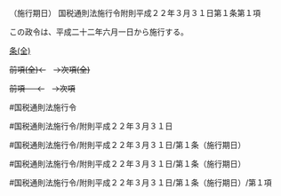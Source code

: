 （施行期日）
国税通則法施行令附則平成２２年３月３１日第１条第１項

この政令は、平成二十二年六月一日から施行する。

[条(全)](国税通則法施行＿令附則平成２２年３月３１日第１条_.md)

~~前項(全)←~~　~~→次項(全)~~

~~前項 　 ←~~　~~→次項~~



#国税通則法施行令

#国税通則法施行令/附則平成２２年３月３１日

#国税通則法施行令/附則平成２２年３月３１日/第１条（施行期日）

#国税通則法施行令/附則平成２２年３月３１日/第１条（施行期日）

#国税通則法施行令/附則平成２２年３月３１日/第１条（施行期日）/第１項

